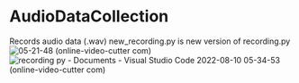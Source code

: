 # AudioDataCollection
Records audio data (.wav)
new_recording.py is new version of recording.py
![05-21-48 (online-video-cutter com)](https://user-images.githubusercontent.com/76138383/183791043-4c269913-1ab6-46b4-bf2c-db440d5efd2b.gif)
![recording py - Documents - Visual Studio Code 2022-08-10 05-34-53 (online-video-cutter com)](https://user-images.githubusercontent.com/76138383/183791659-4d40eeb6-bf22-4a21-9dbd-ad39721eaa6a.gif)
